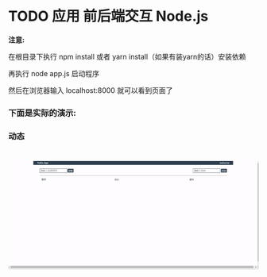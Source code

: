 # TODO 应用 前后端交互 Node.js


**注意:**

在根目录下执行 npm install 或者 yarn install（如果有装yarn的话）安装依赖

再执行 node app.js 启动程序

然后在浏览器输入 localhost:8000 就可以看到页面了


### 下面是实际的演示:  

### 动态
![](todo.gif)
=======

